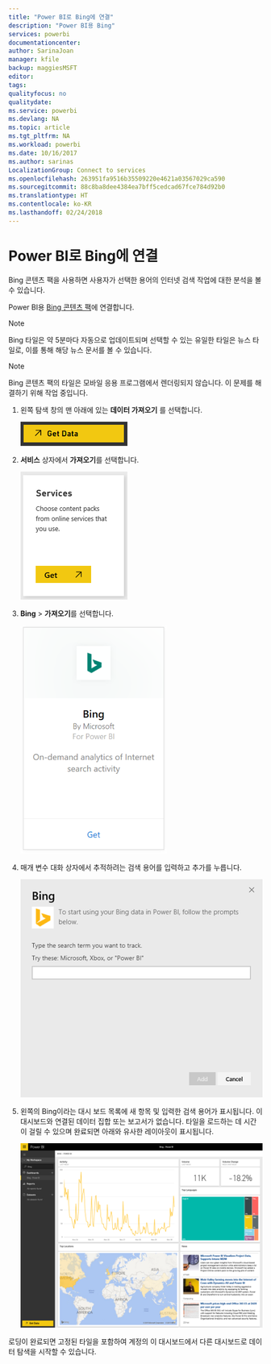 ```yaml
---
title: "Power BI로 Bing에 연결"
description: "Power BI용 Bing"
services: powerbi
documentationcenter: 
author: SarinaJoan
manager: kfile
backup: maggiesMSFT
editor: 
tags: 
qualityfocus: no
qualitydate: 
ms.service: powerbi
ms.devlang: NA
ms.topic: article
ms.tgt_pltfrm: NA
ms.workload: powerbi
ms.date: 10/16/2017
ms.author: sarinas
LocalizationGroup: Connect to services
ms.openlocfilehash: 263951fa9516b35509220e4621a03567029ca590
ms.sourcegitcommit: 88c8ba8dee4384ea7bff5cedcad67fce784d92b0
ms.translationtype: HT
ms.contentlocale: ko-KR
ms.lasthandoff: 02/24/2018
---
```

# <a name="connect-to-bing-with-power-bi"></a>Power BI로 Bing에 연결
Bing 콘텐츠 팩을 사용하면 사용자가 선택한 용어의 인터넷 검색 작업에 대한 분석을 볼 수 있습니다.

Power BI용 [Bing 콘텐츠 팩](https://app.powerbi.com/groups/me/getdata/services/bing)에 연결합니다.

>[!NOTE]
>Bing 타일은 약 5분마다 자동으로 업데이트되며 선택할 수 있는 유일한 타일은 뉴스 타일로, 이를 통해 해당 뉴스 문서를 볼 수 있습니다. 

>[!NOTE]
>Bing 콘텐츠 팩의 타일은 모바일 응용 프로그램에서 렌더링되지 않습니다. 이 문제를 해결하기 위해 작업 중입니다.

1. 왼쪽 탐색 창의 맨 아래에 있는 **데이터 가져오기** 를 선택합니다.
   
    ![](media/service-connect-to-bing/getdata.png)
2. **서비스** 상자에서 **가져오기**를 선택합니다.
   
    ![](media/service-connect-to-bing/services.png)
3. **Bing** > **가져오기**를 선택합니다.
   
    ![](media/service-connect-to-bing/bing.png)
4. 매개 변수 대화 상자에서 추적하려는 검색 용어를 입력하고 추가를 누릅니다.
   
    ![](media/service-connect-to-bing/params.png)    
5. 왼쪽의 Bing이라는 대시 보드 목록에 새 항목 및 입력한 검색 용어가 표시됩니다. 이 대시보드와 연결된 데이터 집합 또는 보고서가 없습니다. 타일을 로드하는 데 시간이 걸릴 수 있으며 완료되면 아래와 유사한 레이아웃이 표시됩니다.
   
    ![](media/service-connect-to-bing/dashboard.png)

로딩이 완료되면 고정된 타일을 포함하여 계정의 이 대시보드에서 다른 대시보드로 데이터 탐색을 시작할 수 있습니다.

